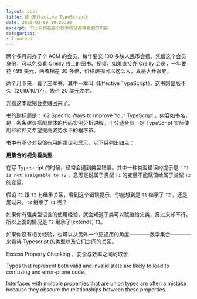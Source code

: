 ```yaml
---
layout: post
title: 读《Effective TypeScript》
date: 2020-02-09 10:20:28
excerpt: 书上有你在各个技术网站都难看到的内容
categories: 
- frontend
---
```


两个多月前办了个 ACM 的会员，每年要交 100 多块人民币会费。凭借这个会员身份，可以免费看 Oreilly 线上的图书、视频，如果直接办 Oreilly 会员，一年要花 499 美元，两者相差 30 多倍，价格歧视可以这么大，真是大开眼界。

两个月下来，看了三本书，其中一本叫《Effective TypeScript》，这书刚出版不久（2019/10/17），售价 20 美元左右。

光看这本就把会费赚回来了。

书的副标题是： 62 Specific Ways to Improve Your TypeScript ，内容如书名，是一条条建议搭配具体的代码实例分析讲解。十分适合有一定 TypeScript 实际使用经验但又希望提高姿势水平的程序员。

书中有不少对我很有用的建议和启示，以下只列出四点：

**用集合的视角看类型**

在写 Typescript 的时候，经常会遇到类型错误。其中一种类型错误的提示是：`T1 is not assignable to T2` ，意思是说属于类型 `T1` 的变量不能赋值给属于类型 `T2` 的变量。

假设 `T1` 跟 `T2` 有继承关系，看到这个错误提示，你能想到是 `T1` 继承了 `T2` ，还是反过来，`T2` 继承了 `T1` 呢？

如果你有强类型语言的使用经验，就会知道子类可以赋值给父类，反过来却不行。所以上面的情况是 `T2` 继承了(extends) `T1`。

如果你没有相关经验，也可以从另外一个更通用的角度————数学集合————来看待 Typescript 的类型以及它们之间的关系。

Excess Property Checking ，安全与效率之间的取舍

Types that represent both valid and invalid state are likely to lead to confusing and error-prone code.

Interfaces with multiple properties that are union types are often a mistake because they obscure the relationships between these properties.

